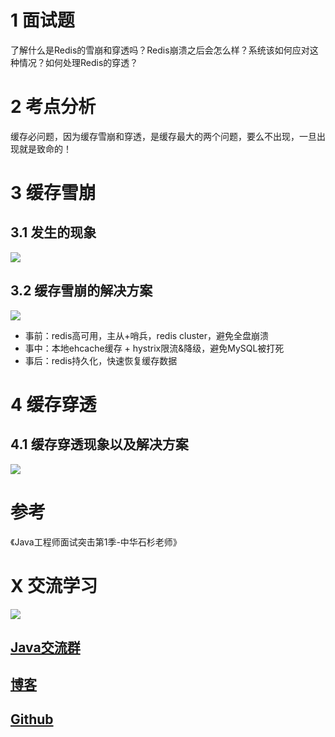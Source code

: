 # 1 面试题

了解什么是Redis的雪崩和穿透吗？Redis崩溃之后会怎么样？系统该如何应对这种情况？如何处理Redis的穿透？

# 2 考点分析

缓存必问题，因为缓存雪崩和穿透，是缓存最大的两个问题，要么不出现，一旦出现就是致命的！

# 3 缓存雪崩

## 3.1 发生的现象

![](https://ask.qcloudimg.com/http-save/1752328/b03hr8eln4.png)

## 3.2 缓存雪崩的解决方案

![](https://ask.qcloudimg.com/http-save/1752328/xwm3e0kbx1.png)

- 事前：redis高可用，主从+哨兵，redis cluster，避免全盘崩溃
- 事中：本地ehcache缓存 + hystrix限流&降级，避免MySQL被打死
- 事后：redis持久化，快速恢复缓存数据

# 4 缓存穿透

## 4.1 缓存穿透现象以及解决方案

![](https://ask.qcloudimg.com/http-save/1752328/m9f7vqfaa3.png)

# 参考

《Java工程师面试突击第1季-中华石杉老师》


# X 交流学习
![](https://img-blog.csdnimg.cn/20190504005601174.jpg)
## [Java交流群](https://jq.qq.com/?_wv=1027&k=5UB4P1T)
## [博客](http://www.shishusheng.com)
## [Github](https://github.com/Wasabi1234)
